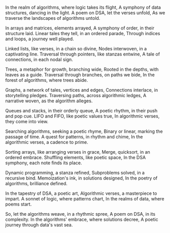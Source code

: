 In the realm of algorithms,
where logic takes its flight,
A symphony of data structures, 
dancing in the light.
A poem on DSA, 
let the verses unfold,
As we traverse the landscapes of algorithms untold.

In arrays and matrices,
elements arrayed,
A symphony of order,
in their structure laid.
Linear tales they tell,
in an ordered parade,
Through indices and loops,
a journey well played.

Linked lists, like verses, 
in a chain so divine,
Nodes interwoven, 
in a captivating line.
Traversal through pointers, 
like stanzas entwine,
A tale of connections, 
in each nodal sign.

Trees, a metaphor for growth,
branching wide,
Rooted in the depths,
with leaves as a guide.
Traversal through branches,
on paths we bide,
In the forest of algorithms,
where trees abide.

Graphs, a network of tales, 
vertices and edges,
Connections interlace,
in storytelling pledges.
Traversing paths, 
across algorithmic ledges,
A narrative woven,
as the algorithm alleges.

Queues and stacks, 
in their orderly queue,
A poetic rhythm, 
in their push and pop cue.
LIFO and FIFO, 
like poetic values true,
In algorithmic verses, 
they come into view.

Searching algorithms, 
seeking a poetic rhyme,
Binary or linear,
marking the passage of time.
A quest for patterns,
in rhythm and chime,
In the algorithmic verses, 
a cadence to prime.

Sorting arrays, 
like arranging verses in grace,
Merge, quicksort,
in an ordered embrace.
Shuffling elements, 
like poetic space,
In the DSA symphony, 
each note finds its place.

Dynamic programming,
a stanza refined,
Subproblems solved,
in a recursive bind.
Memoization's ink, 
in solutions designed,
In the poetry of algorithms,
brilliance defined.

In the tapestry of DSA, 
a poetic art,
Algorithmic verses, 
a masterpiece to impart.
A sonnet of logic,
where patterns chart,
In the realms of data,
where poems start.

So, let the algorithms weave, 
in a rhythmic spree,
A poem on DSA,
in its complexity.
In the algorithms' embrace, 
where solutions decree,
A poetic journey through data's vast sea.
